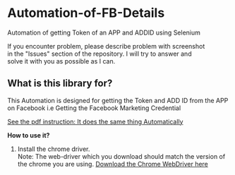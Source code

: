 # Automation-of-FB-Details
Automation of getting Token of an APP and ADDID using Selenium

If you encounter problem, please describe problem with screenshot  
in the "Issues" section of the repository. I will try to answer and  
solve it with you as possible as I can.

## What is this library for?
This Automation is designed for getting the Token and ADD ID from the APP on Facebook  i.e Getting the Facebook Marketing Credential

[See the pdf instruction: It does the same thing Automatically](https://github.com/Sherlockof96/Automation-of-FB-Details/blob/master/FB%20Marketing%20API%20Setup.pdf)  

**How to use it?**  

1. Install the chrome driver.<br> Note: The web-driver which you download should match the version of the chrome you are using. 
<a href="https://sites.google.com/a/chromium.org/chromedriver/downloads">Download the Chrome WebDriver here</a>

